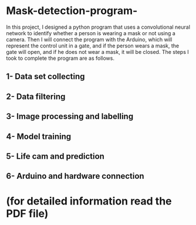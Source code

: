 # Mask-detection-program-

In this project, I designed a python program that uses a convolutional neural network to identify whether a person is wearing a mask or not using a camera. Then I will connect the program with the Arduino, which will represent the control unit in a gate, and if the person wears a mask, the gate will open, and if he does not wear a mask, it will be closed. The steps I took to complete the program are as follows.
## 1- Data set collecting
## 2- Data filtering
## 3- Image processing and labelling
## 4- Model training
## 5- Life cam and prediction
## 6- Arduino and hardware connection
# (for detailed information read the PDF file)
